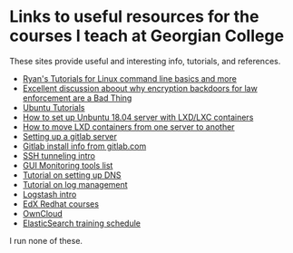 # Links to useful resources for the courses I teach at Georgian College

These sites provide useful and interesting info, tutorials, and references.

* [Ryan's Tutorials for Linux command line basics and more](ryanstutorials.net)
* [Excellent discussion aboout why encryption backdoors for law enforcement are a Bad Thing](https://aliceevebob.com/2017/03/27/the-backdoor-fallacy-explaining-it-slowly-for-governments/)
* [Ubuntu Tutorials](https://tutorials.ubuntu.com)
* [How to set up Unbuntu 18.04 server with LXD/LXC containers](https://www.youtube.com/watch?v=5llPvZTuy5s)
* [How to move LXD containers from one server to another](https://www.cyberciti.biz/faq/how-to-movemigrate-lxd-vm-to-another-host-on-linux/)
* [Setting up a gitlab server](https://www.linux.com/learn/how-run-your-own-git-server)
* [Gitlab install info from gitlab.com](https://about.gitlab.com/installation/#ubuntu)
* [SSH tunneling intro](https://namc.in/2018-06-26-ssh-port-forwarding)
* [GUI Monitoring tools list](https://haydenjames.io/free-linux-server-monitoring-apm-sysadmins/)
* [Tutorial on setting up DNS](https://likegeeks.com/linux-dns-server/)
* [Tutorial on log management](https://likegeeks.com/linux-syslog-server-log-management/)
* [Logstash intro](https://www.elastic.co/blog/a-practical-introduction-to-logstash)
* [EdX Redhat courses](https://www.edx.org/school/red-hat)
* [OwnCloud](https://owncloud.org)
* [ElasticSearch training schedule](https://training.elastic.co/location/VirtualTimeZone_CST/CDT)

I run none of these.
